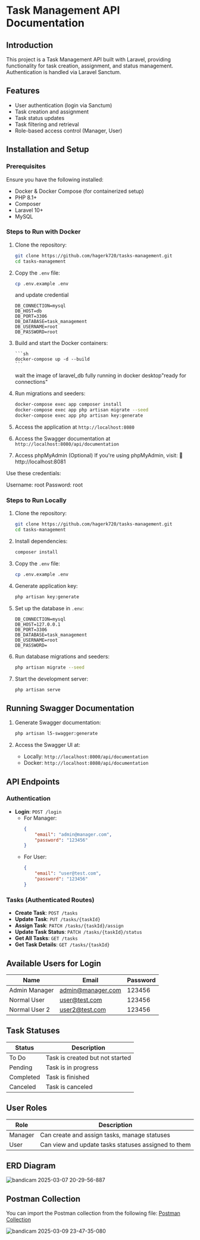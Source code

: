 # Task Management API Documentation

## Introduction

This project is a Task Management API built with Laravel, providing functionality for task creation, assignment, and status management. Authentication is handled via Laravel Sanctum.

## Features

-   User authentication (login via Sanctum)
-   Task creation and assignment
-   Task status updates
-   Task filtering and retrieval
-   Role-based access control (Manager, User)

## Installation and Setup

### Prerequisites

Ensure you have the following installed:

-   Docker & Docker Compose (for containerized setup)
-   PHP 8.1+
-   Composer
-   Laravel 10+
-   MySQL

### Steps to Run with Docker

1.  Clone the repository:

    ```sh
    git clone https://github.com/hagerk720/tasks-management.git
    cd tasks-management
    ```

2.  Copy the `.env` file:

    ```sh
    cp .env.example .env
    ```

    and update credential

    ```env
    DB_CONNECTION=mysql
    DB_HOST=db
    DB_PORT=3306
    DB_DATABASE=task_management
    DB_USERNAME=root
    DB_PASSWORD=root
    ```

3.  Build and start the Docker containers:

        ```sh
        docker-compose up -d --build
        ```

    wait the image of laravel_db fully running in docker desktop"ready for connections"

4.  Run migrations and seeders:

    ```sh
    docker-compose exec app composer install
    docker-compose exec app php artisan migrate --seed
    docker-compose exec app php artisan key:generate
    ```

5.  Access the application at `http://localhost:8080`

6.  Access the Swagger documentation at `http://localhost:8080/api/documentation`

7.  Access phpMyAdmin (Optional)
    If you're using phpMyAdmin, visit:
    🔗 http://localhost:8081

Use these credentials:

Username: root
Password: root

### Steps to Run Locally

1. Clone the repository:

    ```sh
    git clone https://github.com/hagerk720/tasks-management.git
    cd tasks-management
    ```

2. Install dependencies:

    ```sh
    composer install
    ```

3. Copy the `.env` file:

    ```sh
    cp .env.example .env
    ```

4. Generate application key:

    ```sh
    php artisan key:generate
    ```

5. Set up the database in `.env`:

    ```env
    DB_CONNECTION=mysql
    DB_HOST=127.0.0.1
    DB_PORT=3306
    DB_DATABASE=task_management
    DB_USERNAME=root
    DB_PASSWORD=
    ```

6. Run database migrations and seeders:

    ```sh
    php artisan migrate --seed
    ```

7. Start the development server:

    ```sh
    php artisan serve
    ```

## Running Swagger Documentation


1. Generate Swagger documentation:

    ```bash
    php artisan l5-swagger:generate
    ```

2. Access the Swagger UI at:
    - Locally: `http://localhost:8000/api/documentation`
    - Docker: `http://localhost:8080/api/documentation`

## API Endpoints

### Authentication

-   **Login**: `POST /login`
    -   For Manager:
        ```json
        {
            "email": "admin@manager.com",
            "password": "123456"
        }
        ```
    -   For User:
        ```json
        {
            "email": "user@test.com",
            "password": "123456"
        }
        ```

### Tasks (Authenticated Routes)

-   **Create Task**: `POST /tasks`
-   **Update Task**: `PUT /tasks/{taskId}`
-   **Assign Task**: `PATCH /tasks/{taskId}/assign`
-   **Update Task Status**: `PATCH /tasks/{taskId}/status`
-   **Get All Tasks**: `GET /tasks`
-   **Get Task Details**: `GET /tasks/{taskId}`

## Available Users for Login

| Name          | Email             | Password |
| ------------- | ----------------- | -------- |
| Admin Manager | admin@manager.com | 123456   |
| Normal User   | user@test.com     | 123456   |
| Normal User 2 | user2@test.com    | 123456   |

## Task Statuses

| Status    | Description                     |
| --------- | ------------------------------- |
| To Do     | Task is created but not started |
| Pending   | Task is in progress             |
| Completed | Task is finished                |
| Canceled  | Task is canceled                |

## User Roles

| Role    | Description                                         |
| ------- | --------------------------------------------------- |
| Manager | Can create and assign tasks, manage statuses        |
| User    | Can view and update tasks statuses assigned to them |

## ERD Diagram

![bandicam 2025-03-07 20-29-56-887](https://github.com/user-attachments/assets/79e75c01-2898-41e7-8c65-44824eb28446)

## Postman Collection

You can import the Postman collection from the following file: [Postman Collection](tasks_management.postman_collection.json)


![bandicam 2025-03-09 23-47-35-080](https://github.com/user-attachments/assets/81b39373-bfec-4674-91c6-ef1e86960d26)

